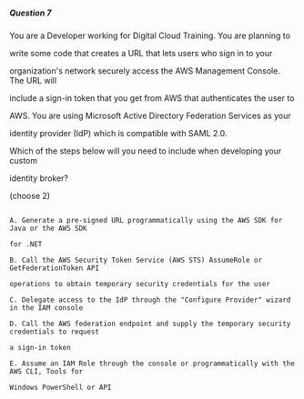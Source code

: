 ##### Question 7


You are a Developer working for Digital Cloud Training. You are planning to

write some code that creates a URL that lets users who sign in to your

organization's network securely access the AWS Management Console. The URL will

include a sign-in token that you get from AWS that authenticates the user to

AWS. You are using Microsoft Active Directory Federation Services as your

identity provider (IdP) which is compatible with SAML 2.0.


Which of the steps below will you need to include when developing your custom

identity broker?

(choose 2)


```

A. Generate a pre-signed URL programmatically using the AWS SDK for Java or the AWS SDK

for .NET

B. Call the AWS Security Token Service (AWS STS) AssumeRole or GetFederationToken API

operations to obtain temporary security credentials for the user

C. Delegate access to the IdP through the "Configure Provider" wizard in the IAM console

D. Call the AWS federation endpoint and supply the temporary security credentials to request

a sign-in token

E. Assume an IAM Role through the console or programmatically with the AWS CLI, Tools for

Windows PowerShell or API

```

